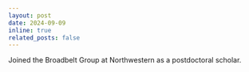 ```yaml
---
layout: post
date: 2024-09-09
inline: true
related_posts: false
---
```


Joined the Broadbelt Group at Northwestern as a postdoctoral scholar.
